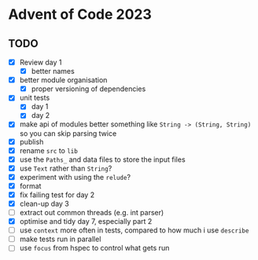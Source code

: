 # Advent of Code 2023

## TODO

- [x] Review day 1
    - [x] better names
- [x] better module organisation
    - [x] proper versioning of dependencies
- [x] unit tests
    - [x] day 1
    - [x] day 2
- [x] make api of modules better something like `String -> (String, String)` so you can skip parsing twice
- [x] publish
- [x] rename `src` to `lib`
- [x] use the `Paths_` and data files to store the input files
- [x] use `Text` rather than `String`?
- [x] experiment with using the `relude`?
- [x] format
- [x] fix failing test for day 2
- [x] clean-up day 3
- [ ] extract out common threads (e.g. int parser)
- [x] optimise and tidy day 7, especially part 2
- [ ] use `context` more often in tests, compared to how much i use `describe`
- [ ] make tests run in parallel
- [ ] use `focus` from hspec to control what gets run
